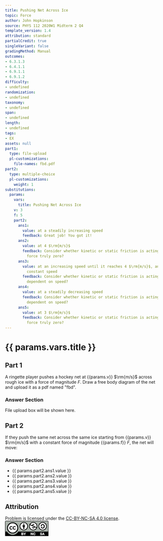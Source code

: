 ```yaml
---
title: Pushing Net Across Ice
topic: Force
author: John Hopkinson
source: PHYS 112 2020W1 Midterm 2 Q4
template_version: 1.4
attribution: standard
partialCredit: true
singleVariant: false
gradingMethod: Manual
outcomes:
- 6.3.1.3
- 6.4.1.1
- 6.9.1.1
- 6.9.1.2
difficulty:
- undefined
randomization:
- undefined
taxonomy:
- undefined
span:
- undefined
length:
- undefined
tags:
- EX
assets: null
part1:
  type: file-upload
  pl-customizations:
    file-names: fbd.pdf
part2:
  type: multiple-choice
  pl-customizations:
    weight: 1
substitutions:
  params:
    vars:
      title: Pushing Net Across Ice
    v: 3
    f: 5
    part2:
      ans1:
        value: at a steadily increasing speed
        feedback: Great job! You got it!
      ans2:
        value: at 4 $\rm{m/s}$
        feedback: Consider whether kinetic or static friction is acting? Is the net
          force truly zero?
      ans3:
        value: at an increasing speed until it reaches 4 $\rm{m/s}$, and then at a
          constant speed
        feedback: Consider whether kinetic or static friction is acting? Which is
          dependent on speed?
      ans4:
        value: at a steadily decreasing speed
        feedback: Consider whether kinetic or static friction is acting? Which is
          dependent on speed?
      ans5:
        value: at 3 $\rm{m/s}$
        feedback: Consider whether kinetic or static friction is acting? Is the net
          force truly zero?
---
```

# {{ params.vars.title }}

## Part 1

A ringette player pushes a hockey net at {{params.v}} $\rm{m/s}$ across rough ice with a force of magnitude $F$. Draw a free body diagram of the net and upload it as a pdf named "fbd".

### Answer Section

File upload box will be shown here.

## Part 2

If they push the same net across the same ice starting from {{params.v}} $\rm{m/s}$ with a constant force of magnitude {{params.f}} $F$, the net will move:

### Answer Section

- {{ params.part2.ans1.value }}
- {{ params.part2.ans2.value }}
- {{ params.part2.ans3.value }}
- {{ params.part2.ans4.value }}
- {{ params.part2.ans5.value }}

## Attribution

Problem is licensed under the [CC-BY-NC-SA 4.0 license](https://creativecommons.org/licenses/by-nc-sa/4.0/).<br> ![The Creative Commons 4.0 license requiring attribution-BY, non-commercial-NC, and share-alike-SA license.](https://raw.githubusercontent.com/firasm/bits/master/by-nc-sa.png)